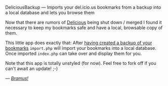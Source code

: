 DeliciousBackup — Imports your del.icio.us bookmarks from a backup into a local database and lets you browse them

Now that there are rumors of [Delicious](http://del.icio.us/) being shut down / merged I found it necessary to keep my bookmarks safe and have a local, browsable copy of them.

This little app does exactly that: After [having created a backup of your bookmarks](https://secure.delicious.com/settings/bookmarks/export) `import.php` will import your bookmarks into a local database. Once imported `index.php` can take over and display them for you.

Note that this app is totally unstyled (for now). Feel free to fork off if you can't await an update! ;-)

_— [Bramus!](http://www.bram.us/)_
